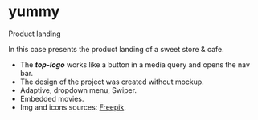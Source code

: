 # yummy
Product landing

In this case presents the product landing of a sweet store & cafe.

- The ***top-logo*** works like a button in a media query and opens the nav bar.
- The design of the project was created without mockup.
- Adaptive, dropdown menu, Swiper.
- Embedded movies.
- Img and icons sources: [Freepik](https://www.freepik.com/).
